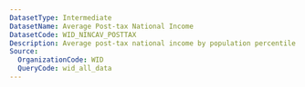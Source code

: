 ```yaml
---
DatasetType: Intermediate
DatasetName: Average Post-tax National Income
DatasetCode: WID_NINCAV_POSTTAX
Description: Average post-tax national income by population percentile. Shows the mean income within different income groups after taxes and transfers.
Source:
  OrganizationCode: WID
  QueryCode: wid_all_data
---
```


